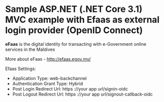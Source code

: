 # Sample ASP.NET (.NET Core 3.1) MVC example with Efaas as external login provider (OpenID Connect)

**eFaas** is the digital identity for transacting with e-Government online services in the Maldives

More about eFaas - http://efaas.egov.mv/

Efaas Settings:

* Application Type: web-backchannel 
* Authentication Grant Type: Hybrid
* Post Login Redirect Url: https ://your app url/signin-oidc
* Post Logout Redirect Url: https ://your app url/signout-callback-oidc 
